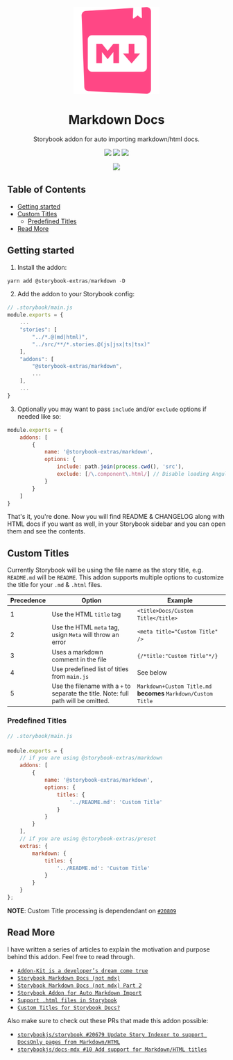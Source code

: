<div align="center">

<img src="https://raw.githubusercontent.com/sheriffMoose/storybook-extras/master/logos/markdown.svg" alt="logo" width="200" />

<h1>Markdown Docs</h1>
<p>Storybook addon for auto importing markdown/html docs.</p>

![][img.node]
[![][img.npm]][link.npm]
[![][img.storybook]][link.npm]

[![][img.banner]][link.npm]

</div>

<h2>Table of Contents</h2>

- [Getting started](#getting-started)
- [Custom Titles](#custom-titles)
  - [Predefined Titles](#predefined-titles)
- [Read More](#read-more)

## Getting started

1. Install the addon:

```js
yarn add @storybook-extras/markdown -D
```

2. Add the addon to your Storybook config:

```js
// .storybook/main.js
module.exports = {
    ...
    "stories": [
        "../*.@(md|html)",
        "../src/**/*.stories.@(js|jsx|ts|tsx)"
    ],
    "addons": [
        "@storybook-extras/markdown",
        ...
    ],
    ...
}
```

3. Optionally you may want to pass `include` and/or `exclude` options if needed like so:

```js
module.exports = {
    addons: [
        {
            name: '@storybook-extras/markdown',
            options: {
                include: path.join(process.cwd(), 'src'),
                exclude: [/\.component\.html/] // Disable loading Angular component files
            }
        }
    ]
}
```

That's it, you're done. Now you will find README & CHANGELOG along with HTML docs if you want as well, in your Storybook sidebar and you can open them and see the contents.

## Custom Titles

Currently Storybook will be using the file name as the story title, e.g. `README.md` will be `README`. This addon supports multiple options to customize the title for your `.md` & `.html` files.

| Precedence | Option | Example |
| -- | --- | --- |
| 1 | Use the HTML `title` tag | `<title>Docs/Custom Title</title>`  |
| 2 | Use the HTML `meta` tag, usign `Meta` will throw an error | `<meta title="Custom Title" />` |
| 3 | Uses a markdown comment in the file | `{/*title:"Custom Title"*/}` |
| 4 | Use predefined list of titles from `main.js` | See below |
| 5 | Use the filename with a `+` to separate the title. Note: full path will be omitted. | `Markdown+Custom Title.md` **becomes** `Markdown/Custom Title` |


### Predefined Titles

```js
// .storybook/main.js

module.exports = {
    // if you are using @storybook-extras/markdown
    addons: [
        {
            name: '@storybook-extras/markdown',
            options: {
                titles: {
                    '../README.md': 'Custom Title'
                }
            }
        }
    ],
    // if you are using @storybook-extras/preset
    extras: {
        markdown: {
            titles: {
                '../README.md': 'Custom Title'
            }
        }
    }
};
```

**NOTE**:
Custom Title processing is dependendant on [`#20809`](https://github.com/storybookjs/storybook/pull/20809)


## Read More

I have written a series of articles to explain the motivation and purpose behind this addon. Feel free to read through.

* [`Addon-Kit is a developer’s dream come true`](https://sheriffmoose.medium.com/storybook-addon-kit-is-a-developers-dream-come-true-65ab254970d5)
* [`Storybook Markdown Docs (not mdx)`](https://sheriffmoose.medium.com/storybook-markdown-docs-not-mdx-cfa25632ebfc)
* [`Storybook Markdown Docs (not mdx) Part 2`](https://sheriffmoose.medium.com/storybook-markdown-docs-not-mdx-part-2-757463fcad84)
* [`Storybook Addon for Auto Markdown Import`](https://sheriffmoose.medium.com/storybook-addon-for-auto-markdown-import-74f58b6d9c5c)
* [`Support .html files in Storybook`](https://sheriffmoose.medium.com/support-html-files-in-storybook-9e4da45a829a)
* [`Custom Titles for Storybook Docs?`](https://sheriffmoose.medium.com/custom-titles-for-storybook-docs-644927607692)

Also make sure to check out these PRs that made this addon possible:

* [`storybookjs/storybook #20679 Update Story Indexer to support DocsOnly pages from Markdown/HTML`](https://github.com/storybookjs/storybook/pull/20679)
* [`storybookjs/docs-mdx #10 Add support for Markdown/HTML titles`](https://github.com/storybookjs/docs-mdx/pull/10)











[img.node]:
https://img.shields.io/node/v/@storybook-extras/console?logo=node.js&logoColor=white&labelColor=339933&color=grey&label=
[img.npm]:
https://img.shields.io/npm/v/@storybook-extras/markdown?logo=npm&logoColor=white&labelColor=CB3837&color=grey&label=
[img.storybook]:
https://img.shields.io/npm/dependency-version/@storybook-extras/markdown/dev/storybook?logo=storybook&logoColor=white&labelColor=FF4785&color=grey&label=
[img.banner]:
https://nodei.co/npm/@storybook-extras/markdown.png

[link.npm]:
https://npmjs.org/package/@storybook-extras/markdown